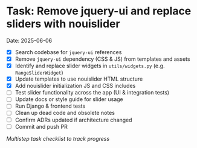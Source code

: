 # Task: Remove jquery-ui and replace sliders with nouislider
Date: 2025-06-06

- [x] Search codebase for `jquery-ui` references
- [x] Remove `jquery-ui` dependency (CSS & JS) from templates and assets
- [x] Identify and replace slider widgets in `utils/widgets.py` (e.g. `RangeSliderWidget`)
- [x] Update templates to use nouislider HTML structure
- [x] Add nouislider initialization JS and CSS includes
- [ ] Test slider functionality across the app (UI & integration tests)
- [ ] Update docs or style guide for slider usage
- [ ] Run Django & frontend tests
- [ ] Clean up dead code and obsolete notes
- [ ] Confirm ADRs updated if architecture changed
- [ ] Commit and push PR

*Multistep task checklist to track progress*
